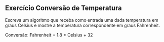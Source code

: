 ## Exercício Conversão de Temperatura
Escreva um algoritmo que receba como entrada uma dada temperatura em graus Celsius e mostre a temperatura correspondente em graus Fahrenheit.

Conversão: Fahrenheit = 1.8 * Celsius + 32
